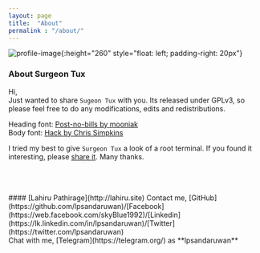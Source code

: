 ```yaml
---
layout: page
title:  "About"
permalink : "/about/"
---
```


![profile-image](../images/prof.png){:height="260" style="float: left; padding-right: 20px"}


<h3>About Surgeon Tux</h3>

Hi,<br>
Just wanted to share `Sugeon Tux` with you. Its released under GPLv3,
so please feel free to do any modifications, edits and redistributions.

Heading font: [Post-no-bills by mooniak](https://github.com/mooniak/post-no-bills-font)<br>
Body font: [Hack by Chris Simpkins](https://github.com/chrissimpkins/Hack)

I tried my best to give `Surgeon Tux` a look of a root terminal. If you found it interesting,
please [share it](https://github.com/lpsandaruwan/surgeon-tux). Many thanks.


<br>
<br>
<br>
#### [Lahiru Pathirage](http://lahiru.site)
Contact me, [GitHub](https://github.com/lpsandaruwan)/[Facebook](https://web.facebook.com/skyBlue1992)/[Linkedin](https://lk.linkedin.com/in/lpsandaruwan)/[Twitter](https://twitter.com/lpsandaruwan)
<br>
Chat with me, [Telegram](https://telegram.org/) as **lpsandaruwan**
